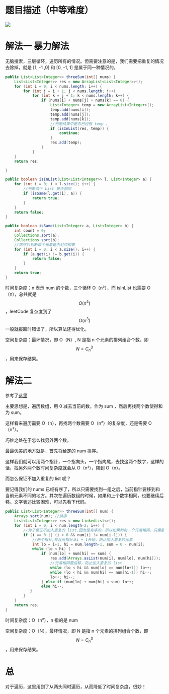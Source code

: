 # 题目描述（中等难度）

![](https://windliang.oss-cn-beijing.aliyuncs.com/15_1.jpg)

# 解法一 暴力解法

无脑搜索，三层循环，遍历所有的情况。但需要注意的是，我们需要把重复的情况去除掉，就是 [1, -1 ,0] 和 [0, -1, 1] 是属于同一种情况的。

```java
public List<List<Integer>> threeSum(int[] nums) {
    List<List<Integer>> res = new ArrayList<List<Integer>>();
    for (int i = 0; i < nums.length; i++) {
        for (int j = i + 1; j < nums.length; j++)
            for (int k = j + 1; k < nums.length; k++) {
                if (nums[i] + nums[j] + nums[k] == 0) {
                    List<Integer> temp = new ArrayList<Integer>();
                    temp.add(nums[i]);
                    temp.add(nums[j]);
                    temp.add(nums[k]); 
                    //判断结果中是否已经有 temp 。
                    if (isInList(res, temp)) {
                        continue;
                    }
                    res.add(temp);
                }
            }
    }
    return res;

}

public boolean isInList(List<List<Integer>> l, List<Integer> a) {
    for (int i = 0; i < l.size(); i++) {
        //判断两个 List 是否相同
        if (isSame(l.get(i), a)) {
            return true;
        }
    }
    return false;
}

public boolean isSame(List<Integer> a, List<Integer> b) {
    int count = 0;
    Collections.sort(a);
    Collections.sort(b);
    //排序后判断每个元素是否对应相等
    for (int i = 0; i < a.size(); i++) {
        if (a.get(i) != b.get(i)) {
            return false;
        }
    }
    return true;
}
```

时间复杂度：n 表示 num 的个数，三个循环 O（n³），而 isInList 也需要 O（n），总共就是  $$O(n^4)$$，leetCode 复杂度到了  $$O(n^3)$$  一般就报超时错误了，所以算法还得优化。

空间复杂度：最坏情况，即 O（N）, N 是指 n 个元素的排列组合个数，即  $$N=C^3_n$$，用来保存结果。

# 解法二

参考了[这里](https://leetcode.com/problems/3sum/discuss/7380/Concise-O(N2)-Java-solution)

主要思想是，遍历数组，用 0 减去当前的数，作为 sum ，然后再找两个数使得和为 sum。

这样看来遍历需要 O（n），再找两个数需要 O（n²）的复杂度，还是需要 O（n³）。

巧妙之处在于怎么找另外两个数。

最最优美的地方就是，首先将给定的 num 排序。

这样我们就可以用两个指针，一个指向头，一个指向尾，去找这两个数字，这样的话，找另外两个数时间复杂度就会从 O（n²），降到 O（n）。

而怎么保证不加入重复的 list 呢？

要记得我们的 nums 已经有序了，所以只需要找到一组之后，当前指针要移到和当前元素不同的地方。其次在遍历数组的时候，如果和上个数字相同，也要继续后移。文字表述比较困难，可以先看下代码。

```java
public List<List<Integer>> threeSum(int[] num) {
    Arrays.sort(num); //排序
    List<List<Integer>> res = new LinkedList<>(); 
    for (int i = 0; i < num.length-2; i++) {
        //为了保证不加入重复的 list,因为是有序的，所以如果和前一个元素相同，只需要继续后移就可以
        if (i == 0 || (i > 0 && num[i] != num[i-1])) {
            //两个指针,并且头指针从i + 1开始，防止加入重复的元素
            int lo = i+1, hi = num.length-1, sum = 0 - num[i];
            while (lo < hi) {
                if (num[lo] + num[hi] == sum) {
                    res.add(Arrays.asList(num[i], num[lo], num[hi]));
                    //元素相同要后移，防止加入重复的 list
                    while (lo < hi && num[lo] == num[lo+1]) lo++;
                    while (lo < hi && num[hi] == num[hi-1]) hi--;
                    lo++; hi--;
                } else if (num[lo] + num[hi] < sum) lo++;
                else hi--;
           }
        }
    }
    return res;
}
```

时间复杂度：O（n²），n 指的是 num

空间复杂度：O（N），最坏情况，即 N 是指 n 个元素的排列组合个数，即  $$N=C^3_n$$，用来保存结果。

# 总

对于遍历，这里用到了从两头同时遍历，从而降低了时间复杂度，很妙！